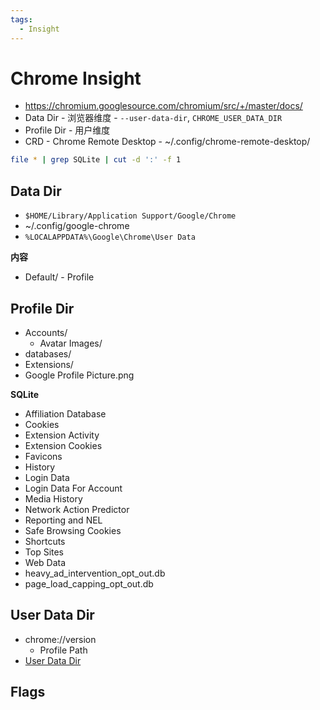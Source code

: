 ```yaml
---
tags:
  - Insight
---
```


# Chrome Insight

- https://chromium.googlesource.com/chromium/src/+/master/docs/
- Data Dir - 浏览器维度 - `--user-data-dir`, `CHROME_USER_DATA_DIR`
- Profile Dir - 用户维度
- CRD - Chrome Remote Desktop - ~/.config/chrome-remote-desktop/

```bash
file * | grep SQLite | cut -d ':' -f 1
```

## Data Dir

- `$HOME/Library/Application Support/Google/Chrome`
- ~/.config/google-chrome
- `%LOCALAPPDATA%\Google\Chrome\User Data`

**内容**

- Default/ - Profile

## Profile Dir

- Accounts/
  - Avatar Images/
- databases/
- Extensions/
- Google Profile Picture.png

**SQLite**

- Affiliation Database
- Cookies
- Extension Activity
- Extension Cookies
- Favicons
- History
- Login Data
- Login Data For Account
- Media History
- Network Action Predictor
- Reporting and NEL
- Safe Browsing Cookies
- Shortcuts
- Top Sites
- Web Data
- heavy_ad_intervention_opt_out.db
- page_load_capping_opt_out.db

## User Data Dir

- chrome://version
  - Profile Path
- [User Data Dir](https://chromium.googlesource.com/chromium/src/+/master/docs/user_data_dir.md)

## Flags
